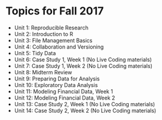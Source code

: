 # Topics for Fall 2017

* Unit 1: Reproducible Research
* Unit 2: Introduction to R
* Unit 3: File Management Basics
* Unit 4: Collaboration and Versioning
* Unit 5: Tidy Data
* Unit 6: Case Study 1, Week 1 (No Live Coding materials)
* Unit 7: Case Study 1, Week 2 (No Live Coding materials)
* Unit 8: Midterm Review
* Unit 9: Preparing Data for Analysis
* Unit 10: Exploratory Data Analysis
* Unit 11: Modeling Financial Data, Week 1
* Unit 12: Modeling Financial Data, Week 2
* Unit 13: Case Study 2, Week 1 (No Live Coding materials)
* Unit 14: Case Study 2, Week 2 (No Live Coding materials)